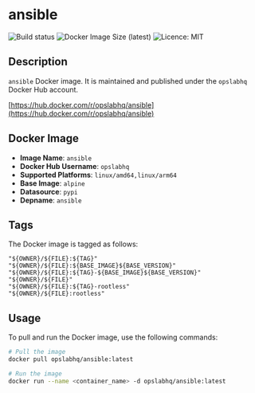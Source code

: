 # ansible

![Build status](https://github.com/opslabhqx/docker-images/actions/workflows/build-push-ansible.yml/badge.svg)
![Docker Image Size (latest)](https://img.shields.io/docker/image-size/opslabhq/ansible/latest)
![Licence: MIT](https://img.shields.io/github/license/opslabhqx/docker-images)

## Description

`ansible` Docker image. It is maintained and published under the `opslabhq` Docker Hub account.

[https://hub.docker.com/r/opslabhq/ansible](https://hub.docker.com/r/opslabhq/ansible)

## Docker Image

- **Image Name**: `ansible`
- **Docker Hub Username**: `opslabhq`
- **Supported Platforms**: `linux/amd64,linux/arm64`
- **Base Image**: `alpine`
- **Datasource**: `pypi`
- **Depname**: `ansible`

## Tags

The Docker image is tagged as follows:

```
"${OWNER}/${FILE}:${TAG}"
"${OWNER}/${FILE}:${BASE_IMAGE}${BASE_VERSION}"
"${OWNER}/${FILE}:${TAG}-${BASE_IMAGE}${BASE_VERSION}"
"${OWNER}/${FILE}"
"${OWNER}/${FILE}:${TAG}-rootless"
"${OWNER}/${FILE}:rootless"
```

## Usage

To pull and run the Docker image, use the following commands:

```bash
# Pull the image
docker pull opslabhq/ansible:latest

# Run the image
docker run --name <container_name> -d opslabhq/ansible:latest
```
